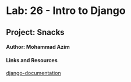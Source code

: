 # Lab: 26 - Intro to Django
## Project: Snacks
#### Author: Mohammad Azim
#### Links and Resources
[django-documentation](https://docs.djangoproject.com/en/4.0/) 